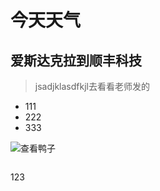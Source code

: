 
# 今天天气

## 爱斯达克拉到顺丰科技

> jsadjklasdfkjl去看看老师发的


* 111
* 222
* 333

![查看鸭子](/articles/article-list/林溥传/images/008.jpg)


![]()

123
